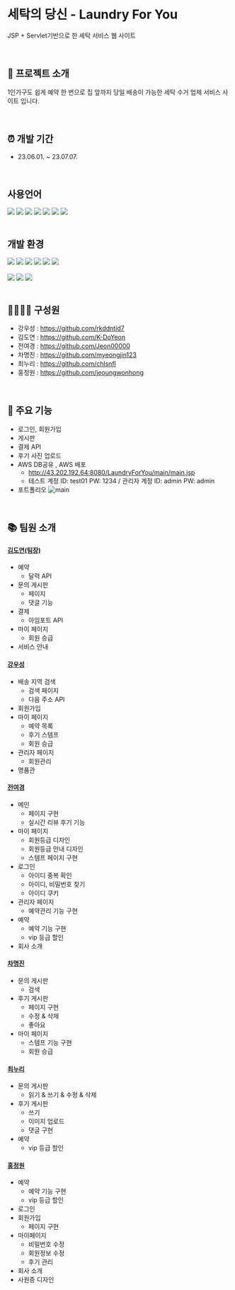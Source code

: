 # 세탁의 당신 - Laundry For You

JSP + Servlet기반으로 한 세탁 서비스 웹 사이트

<br>

## 👔 프로젝트 소개

1인가구도 쉽게 예약 한 번으로 집 앞까지 당일 배송이 가능한 세탁 수거 업체 서비스 사이트 입니다.

<br>

## ⏰ 개발 기간

- 23.06.01. ~ 23.07.07.

<br>

## 사용언어

<div>
<img src="https://img.shields.io/badge/html5-E34F26?style=for-the-badge&logo=html5&logoColor=white">
<img src="https://img.shields.io/badge/css-1572B6?style=for-the-badge&logo=css3&logoColor=white">
<img src="https://img.shields.io/badge/javascript-F7DF1E?style=for-the-badge&logo=javascript&logoColor=black">
<img src="https://img.shields.io/badge/jsp-F9A03C?style=for-the-badge&logo=jsp3&logoColor=white">
<img src="https://img.shields.io/badge/jquery-0769AD?style=for-the-badge&logo=jquery&logoColor=white">
<img src="https://img.shields.io/badge/java-007396?style=for-the-badge&logo=java&logoColor=white">
<img src="https://img.shields.io/badge/bootstrap5-7952B3?style=for-the-badge&logo=bootstrap&logoColor=white">
</div>

<br>

## 개발 환경

<div>
<img src="https://img.shields.io/badge/windows-0078D6?style=for-the-badge&logo=windows&logoColor=white">
<img src="https://img.shields.io/badge/java11-D0072A?style=for-the-badge&logo=java&logoColor=white">
<img src="https://img.shields.io/badge/jdk11-F15B2A?style=for-the-badge&logo=jdks&logoColor=white">
<img src="https://img.shields.io/badge/eclipse2023.03-2C2255?style=for-the-badge&logo=eclipse&logoColor=white">
<img src="https://img.shields.io/badge/apachetomcat9.0-F8DC75?style=for-the-badge&logo=apachetomcat&logoColor=black">
<img src="https://img.shields.io/badge/mysql8.0.33-4479A1?style=for-the-badge&logo=mysql&logoColor=white">
<br><br>
<img src="https://img.shields.io/badge/aws-FF9900?style=for-the-badge&logo=amazonaws&logoColor=white">
<img src="https://img.shields.io/badge/github-181717?style=for-the-badge&logo=github&logoColor=white">
<img src="https://img.shields.io/badge/Figma-F24E1E?style=for-the-badge&logo=Figma&logoColor=white">
</div>

<br>

## 👩‍👩‍👦‍👦 구성원
- 강우성 : <https://github.com/rkddntjd7>
- 김도연 : <https://github.com/K-DoYeon>
- 전여경 : <https://github.com/Jeon00000>
- 차명진 : <https://github.com/myeongjin123>
- 최누리 : <https://github.com/chlsnfl>
- 홍정원 : <https://github.com/jeoungwonhong>

<br>

## 📌 주요 기능
- 로그인, 회원가입
- 게시판
- 결제 API
- 후기 사진 업로드
- AWS DB공유 , AWS 배포
  - <http://43.202.192.64:8080/LaundryForYou/main/main.jsp>
  - 테스트 계정 ID: test01 PW: 1234 / 관리자 계정 ID: admin PW: admin
- 포트폴리오 <notion>
![main](https://github.com/K-DoYeon/LaundryForYou/assets/124326065/246f5de4-79ea-4a23-8c86-b6ae4b8af8c9)

<br>

## 📚 팀원 소개
#### [김도연(팀장)](https://github.com/K-DoYeon)
+ 예약
  + 달력 API
+ 문의 게시판
  + 페이지
  + 댓글 기능
+ 결제
  + 아임포트 API
+ 마이 페이지
  + 회원 승급
+ 서비스 안내

#### [강우성](https://github.com/rkddntjd7)
+ 배송 지역 검색
  + 검색 페이지
  + 다음 주소 API
+ 회원가입
+ 마이 페이지
  + 예약 목록
  + 후기 스템프
  + 회원 승급
+ 관리자 페이지
  + 회원관리
+ 명품관

#### [전여경](https://github.com/Jeon00000)
+ 메인
  + 페이지 구현
  + 실시간 리뷰 후기 기능
+ 마이 페이지
  + 회원등급 디자인
  + 회원등급 안내 디자인
  + 스템프 페이지 구현
+ 로그인
  + 아이디 중복 확인
  + 아이디, 비밀번호 찾기
  + 아이디 쿠키
+ 관리자 페이지
  + 예약관리 기능 구현
+ 예약
  + 예약 기능 구현
  + vip 등급 할인
+ 회사 소개

#### [차명진](https://github.com/myeongjin123)
+ 문의 게시판
  + 검색
+ 후기 게시판
  + 페이지 구현
  + 수정 & 삭제
  + 좋아요
+ 마이 페이지
  + 스템프 기능 구현
  + 회원 승급

#### [최누리](https://github.com/chlsnfl)
+ 문의 게시판
  + 읽기 & 쓰기 & 수정 & 삭제
+ 후기 게시판
  + 쓰기
  + 이미지 업로드
  + 댓글 구현
+ 예약
  + vip 등급 할인

#### [홍정원](https://github.com/jeoungwonhong)
+ 예약
  + 예약 기능 구현
  + vip 등급 할인
+ 로그인
+ 회원가입
  + 페이지 구현
+ 마이페이지
  + 비밀번호 수정
  + 회원정보 수정
  + 후기 관리
+ 회사 소개
+ 사원증 디자인


